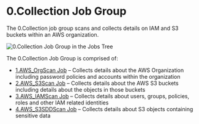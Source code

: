 # 0.Collection Job Group

The 0.Collection job group scans and collects details on IAM and S3 buckets within an
AWS organization.

![0.Collection Job Group in the Jobs Tree](/img/product_docs/accessanalyzer/12.0/admin/hostmanagement/jobstree.webp)

The 0.Collection Job Group is comprised of:

- [1.AWS_OrgScan Job](/docs/accessanalyzer/12.0/solutions/aws/collection/1.aws_orgscan.md) – Collects details about the AWS Organization including
  password policies and accounts within the organization
- [2.AWS_S3Scan Job](/docs/accessanalyzer/12.0/solutions/aws/collection/2.aws_s3scan.md) – Collects details about the AWS S3 buckets including details
  about the objects in those buckets
- [3.AWS_IAMScan Job](/docs/accessanalyzer/12.0/solutions/aws/collection/3.aws_iamscan.md) – Collects details about users, groups, policies, roles and
  other IAM related identities
- [4.AWS_S3SDDScan Job](/docs/accessanalyzer/12.0/solutions/aws/collection/4.aws_s3sddscan.md) – Collects details about S3 objects containing sensitive
  data
